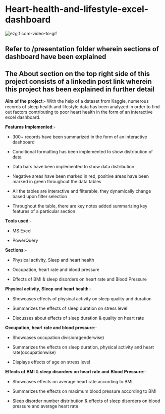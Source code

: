 # Heart-health-and-lifestyle-excel-dashboard
![ezgif com-video-to-gif](https://github.com/Shuprotikroy/Heart-health-and-lifestyle-excel-dashboard/assets/70252750/d0025345-5fbe-411f-9d47-8f27548df08e)

## Refer to /presentation folder wherein sections of dashboard have been explained
## The About section on the top right side of this project consists of a linkedin post link wherein this project has been explained in further detail

𝐀𝐢𝐦 𝐨𝐟 𝐭𝐡𝐞 𝐩𝐫𝐨𝐣𝐞𝐜𝐭:-
With the help of a dataset from Kaggle, numerous records of sleep health and lifestyle data has been analyzed in order to find out factors contributing to poor heart health in the form of an interactive excel dashboard.



𝐅𝐞𝐚𝐭𝐮𝐫𝐞𝐬 𝐈𝐦𝐩𝐥𝐞𝐦𝐞𝐧𝐭𝐞𝐝:-

- 300+ records have been summarized in the form of an interactive dashboard

- Conditional formatting has been implemented to show distribution of data

- Data bars have been implemented to show data distribution

- Negative areas have been marked in red, positive areas have been marked in green throughout the data tables

- All the tables are interactive and filterable, they dynamically change based upon filter selection

- Throughout the table, there are key notes added summarizing key features of a particular section 



𝐓𝐨𝐨𝐥𝐬 𝐮𝐬𝐞𝐝:-

- MS Excel

- PowerQuery



𝐒𝐞𝐜𝐭𝐢𝐨𝐧𝐬:-

- Physical activity, Sleep and heart health

- Occupation, heart rate and blood pressure

- Effects of BMI & sleep disorders on heart rate and Blood Pressure





𝐏𝐡𝐲𝐬𝐢𝐜𝐚𝐥 𝐚𝐜𝐭𝐢𝐯𝐢𝐭𝐲, 𝐒𝐥𝐞𝐞𝐩 𝐚𝐧𝐝 𝐡𝐞𝐚𝐫𝐭 𝐡𝐞𝐚𝐥𝐭𝐡:-

- Showcases effects of physical activity on sleep quality and duration

- Summarizes the effects of sleep duration on stress level

- Discusses about effects of sleep duration & quality on heart rate



𝐎𝐜𝐜𝐮𝐩𝐚𝐭𝐢𝐨𝐧, 𝐡𝐞𝐚𝐫𝐭 𝐫𝐚𝐭𝐞 𝐚𝐧𝐝 𝐛𝐥𝐨𝐨𝐝 𝐩𝐫𝐞𝐬𝐬𝐮𝐫𝐞:-

- Showcases occupation division(genderwise)

- Summarizes the effects on sleep duration, physical activity and heart rate(occupationwise)

- Displays effects of age on stress level



𝐄𝐟𝐟𝐞𝐜𝐭𝐬 𝐨𝐟 𝐁𝐌𝐈 & 𝐬𝐥𝐞𝐞𝐩 𝐝𝐢𝐬𝐨𝐫𝐝𝐞𝐫𝐬 𝐨𝐧 𝐡𝐞𝐚𝐫𝐭 𝐫𝐚𝐭𝐞 𝐚𝐧𝐝 𝐁𝐥𝐨𝐨𝐝 𝐏𝐫𝐞𝐬𝐬𝐮𝐫𝐞:-

- Showcases effects on average heart rate according to BMI

- Summarizes the effects on maximum blood pressure according to BMI

- Sleep disorder number distribution & effects of sleep disorders on blood pressure and average heart rate

